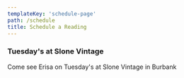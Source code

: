 ```yaml
---
templateKey: 'schedule-page'
path: /schedule
title: Schedule a Reading
---
```

### Tuesday's at Slone Vintage
Come see Erisa on Tuesday's at Slone Vintage in Burbank
